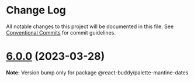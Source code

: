 # Change Log

All notable changes to this project will be documented in this file.
See [Conventional Commits](https://conventionalcommits.org) for commit guidelines.

# [6.0.0](https://github.com/react-buddy/ide-toolbox/tree/master/packages/palette-mantine-dates/compare/@react-buddy/palette-mantine-dates@6.0.0-dev.1...@react-buddy/palette-mantine-dates@6.0.0) (2023-03-28)

**Note:** Version bump only for package @react-buddy/palette-mantine-dates

